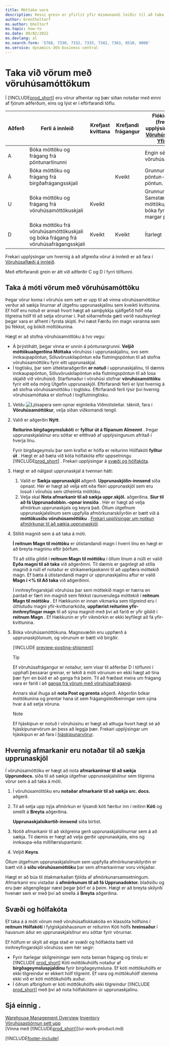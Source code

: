 ```yaml
---
title: Móttaka vara
description: Þessi grein er yfirlit yfir mismunandi leiðir til að taka á móti vörum í vöruhúsi með vöruhúsamóttöku.
author: brentholtorf
ms.author: bholtorf
ms.topic: how-to
ms.date: 09/02/2022
ms.devlang: al
ms.search.form: '5768, 7330, 7332, 7333, 7342, 7363, 8510, 9008'
ms.service: dynamics-365-business-central
---
```

# Taka við vörum með vöruhúsamóttökum

Í  [!INCLUDE[prod_short](includes/prod_short.md)] eru vörur afhentar og þær síðan notaðar með einni af fjórum aðferðum, eins og lýst er í eftirfarandi töflu.

|Aðferð|Ferli á innleið|Krefjast kvittana|Krefjandi frágangur|Flókið stig (frekari upplýsingar um  [Vöruhúsakerfi-Yfirlit](design-details-warehouse-management.md))|  
|------------|---------------------|--------------|----------------|------------|  
|A|Bóka móttöku og frágang frá pöntunarlínunni|||Engin sérstök vöruhúsaaðgerð.|  
|Á|Bóka móttöku og frágang frá birgðafrágangsskjali||Kveikt|Grunnur: pöntun-eftir pöntun.|  
|U|Bóka móttöku og frágang frá vöruhúsamóttökuskjali|Kveikt||Grunnur: Samstæða móttöku/skipa bóka fyrir margar pantanir.|  
|D|Bóka móttöku frá vöruhúsamóttökuskjali og bóka frágang frá vöruhúsafrágangsskjali|Kveikt|Kveikt|Ítarlegt|  

Frekari upplýsingar um hvernig á að afgreiða vörur á innleið er að fara í  [Vöruhúsaflæði á innleið](design-details-inbound-warehouse-flow.md).

Með eftirfarandi grein er átt við aðferðir C og D í fyrri töflunni.

## Taka á móti vörum með vöruhúsamóttöku

Þegar vörur koma í vöruhús sem sett er upp til að vinna vöruhúsamóttökur verður að sækja línurnar af útgefnu upprunaskjalinu sem kveikti kvittunina. Ef hólf eru notuð er annað hvort hægt að samþykkja sjálfgefið hólf eða tilgreina hólf til að setja vörurnar í. Það síðarnefnda gæti verið nauðsynlegt þegar vara er afhent í fyrsta skipti. Því næst Færðu inn magn varanna sem þú fékkst, og bókið móttökunina.  

Hægt er að stofna vöruhúsamóttöku á tvo vegu:

* Á þrýstihátt, þegar vinna er unnin á pöntunargrunni.  **Veljið móttökuaðgerðina Móttaka**  vöruhúss í upprunaskjalinu, svo sem innkaupapöntun, Söluvöruskilapöntun eða flutningspöntun til að stofna vöruhúsamóttöku fyrir eitt upprunaskjal.
* Í togtísku, þar sem úttektaraðgerðin  **er notuð**  í upprunaskjalinu, til dæmis innkaupapöntun, Söluvöruskilapöntun eða flutningspöntun til að losa skjalið við vöruhúsið. Starfsmaður í vöruhúsi stofnar  **vöruhúsamóttöku**  fyrir eitt eða mörg Útgefin upprunaskjöl. Eftirfarandi ferli er lýst hvernig á að stofna vöruhúsamóttöku í togtísku. Eftirfarandi ferli lýsir því hvernig vöruhúsamóttaka er stofnuð í togflutningtísku.

1. Veldu ![Ljósapera sem opnar eiginleika Viðmótsleitar.](media/ui-search/search_small.png "Segðu mér hvað þú vilt gera") táknið, fara í **Vöruhúsamóttökur**, velja síðan viðkomandi tengil.  
2. Valið er aðgerðin **Nýtt**.  

     **Reiturinn birgðageymslukóti**  er  **fylltur út á flipanum Almennt** . Þegar upprunaskjalalínur eru sóttar er eitthvað af upplýsingunum afritað í hverja línu.

    Fyrir birgðageymslu þar sem krafist er hólfa er reiturinn Hólfakóti  **fylltur út** . Hægt er að bæta við kóta hólfakóta eftir uppsetningu [!INCLUDE[prod_short](includes/prod_short.md)] . Frekari upplýsingar á  [svæði og hólfakóta](warehouse-how-receive-items.md#zone-and-bin-codes).  

3. Hægt er að nálgast upprunaskjal á tvennan hátt:

    1. Valið er **Sækja upprunaskjöl** aðgerð.  **Upprunaskjölin-innsend**  síða opnast. Hér er hægt að velja eitt eða fleiri upprunaskjöl sem eru losuð í vöruhús sem útheimta móttöku.
    2. Velja skal **Nota afmarkanir til að sækja uppr.skjöl.** aðgerðina.  **Síur til að fá Upprunadobbin.-opnar innsíða** . Hér er hægt að velja afmörkun upprunaskjals og keyra það. Öllum útgefnum upprunaskjalslínum sem uppfylla afmörkunarskilyrðin er bætt við á  **móttökusíðu vöruhúsamóttöku** .  [Frekari upplýsingar um notkun afmörkunar til að sækja upprunaskjöl](warehouse-how-receive-items.md#how-to-use-filters-to-get-source-documents).

4. Stillið magnið sem á að taka á móti.

     **Í reitnum Magn til móttöku**  er útistandandi magn í hverri línu en hægt er að breyta magninu eftir þörfum. 

    Til að stilla gildið í  **reitnum Magn til móttöku**  í öllum línum á núlli er valið  **Eyða magni til að taka**  við aðgerðinni. Til dæmis er gagnlegt að stilla magnið á núll ef notaður er strikamerkjaskanni til að uppfæra móttekið magn. Ef bæta á útistandandi magni úr upprunaskjalinu aftur er valið  **Magn í <% til Að taka**  við aðgerðinni.  

    Í innhreyfingarskjali vöruhúss þar sem móttekið magn er hærra en pantað er fært inn magnið sem fékkst raunverulega móttekið í  **reitnum Magn til móttöku** . Ef Hækkunin er innan vikmarka sem tilgreind eru í úthlutuðu magni yfir-kvittunarkóða,  **uppfærist reiturinn yfir-innhreyfingar magn**  til að sýna magnið með því að farið er yfir gildið í  **reitnum Magn** . Ef Hækkunin er yfir vikmörkin er ekki leyfilegt að fá yfir-kvittunina.

5. Bóka vöruhúsamóttökuna. Magnsvæðin eru uppfærð á upprunaskjölunum, og vörunum er bætt við birgðir.  

    [!INCLUDE [preview-posting-shipment](includes/preview-posting-shipment.md)]

    > [!TIP]
    > Ef vöruhúsafrágangur er notaður, sem vísar til aðferðar D í töflunni í upphafi þessarar greinar, er tekið á móti vörunum en ekki hægt að tína þær fyrr en búið er að ganga frá þeim. Til að fræðast meira um frágang vara er farið í að  [ganga frá vörum með vöruhúsafrágangi](warehouse-how-to-put-items-away-with-warehouse-put-aways.md).
    >
    > Annars skal íhuga að  **nota Post og prenta**  aðgerð. Aðgerðin bókar móttökunina og prentar hana út sem frágangsleiðbeiningar sem sýna hvar á að setja vöruna.

    > [!NOTE]  
    > Ef hjáskipun er notuð í vöruhúsinu er hægt að athuga hvort hægt sé að hjáskipunarvörum án þess að leggja þær. Frekari upplýsingar um hjáskipun er að fara í  [hjáskipunarvörur](warehouse-how-to-cross-dock-items.md).

## Hvernig afmarkanir eru notaðar til að sækja upprunaskjöl

Í vöruhúsamóttöku er hægt að nota  **afmarkanirnar til að sækja Upprundocs.** síða til að sækja útgefnar upprunaskjalslínur sem tilgreina vörur sem á að taka á móti.

1. Í vöruhúsamóttöku eru  **notaðar afmarkanir til að sækja src. docs.** aðgerð.
2. Til að setja upp nýja afmörkun er lýsandi kóti færður inn í reitinn **Kóti** og smellt á **Breyta** aðgerðina.

     **Upprunaskjalsíkortið-innsend**  síða birtist.

3. Notið afmarkanir til að skilgreina gerð upprunaskjalslínurnar sem á að sækja. Til dæmis er hægt að velja gerðir upprunaskjala, eins og innkaupa-eða millifærslupantanir.
4. Veljið **Keyra**.  

Öllum útgefnum upprunaskjalslínum sem uppfylla afmörkunarskilyrðin er bætt við á  **síðu vöruhúsamóttöku**  þar sem afmarkanirnar voru virkjaðar.

Hægt er að búa til ótakmarkaðan fjölda af afmörkunarsamsetningum. Afmarkanir eru vistaðar á  **afmörkunum til að fá Upprunadoktor.** blaðsíðu og eru þær aðgengilegar næst þegar þörf er á þeim. Hægt er að breyta skilyrði hvenær sem er með því að smella á **Breyta** aðgerðina.

## Svæði og hólfakóta

Ef taka á á móti vörum með vöruhúsaflokkakóða en klassóta hólfsins í  **reitnum Hólfakóti**  í fylgiskjalshausnum er reiturinn Kóti hólfs  **hreinsaður**  í hausnum áður en upprunaskjalslínur eru sóttar fyrir vörurnar.  
<!-- TBD, table with comparison of various options-->

Ef hólfum er skylt að eiga stað er svæði og hólfakóta bætt við innhreyfingarskjöl vöruhúss sem hér segir:

* Fyrir ítarlegar skilgreiningar sem nota beinan frágang og tínslu er  [!INCLUDE [prod_short](includes/prod_short.md)]  Kóti móttökuhólfs notaður af  **birgðageymsluspjaldinu**  fyrir birgðageymsluna. Ef kóti móttökuhólfs er ekki tilgreindur er ekkert hólf tilgreint. Ef vara og móttökuhólf stemma ekki við er kóti móttökuhólfs auður.
* Í öðrum afbrigðum er kóti móttökuhólfs ekki tilgreindur  [!INCLUDE [prod_short](includes/prod_short.md)]  með því að nota hólfakótann úr upprunaskjalinu.

## Sjá einnig .

[Warehouse Management Overview](design-details-warehouse-management.md)
[Inventory](inventory-manage-inventory.md)  
[Vöruhúsastjórnun sett upp](warehouse-setup-warehouse.md)  
[Vinna með [!INCLUDE[prod_short](includes/prod_short.md)]](ui-work-product.md)  

[!INCLUDE[footer-include](includes/footer-banner.md)]

